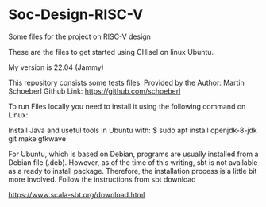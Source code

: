 # Soc-Design-RISC-V
Some files for the project on RISC-V design

These are the files to get started using CHisel on linux Ubuntu.

My version is 22.04 (Jammy)

This repository consists some tests files.
Provided by the Author:  Martin Schoeberl 
Github Link:  https://github.com/schoeberl

To run Files locally you need to install it using the following command on Linux:

Install Java and useful tools in Ubuntu with:
$ sudo apt install openjdk-8-jdk git make gtkwave

For Ubuntu, which is based on Debian, programs are usually installed from a
Debian file (.deb). However, as of the time of this writing, sbt is not available as
a ready to install package. Therefore, the installation process is a little bit more
involved. Follow the instructions from sbt download

https://www.scala-sbt.org/download.html
